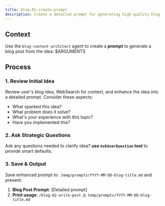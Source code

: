 ```yaml
---
title: blog-01-create-prompt
description: Create a detailed prompt for generating high-quality blog posts
---
```


## Context

Use the `blog-content-architect` agent to create a **prompt** to generate a blog post from the idea: $ARGUMENTS

## Process

### 1. Review Initial Idea

Review user's blog idea, WebSearch for context, and enhance the idea into a detailed prompt. Consider these aspects:
- What sparked this idea?
- What problem does it solve?
- What's your experience with this topic?
- Have you implemented this?

### 2. Ask Strategic Questions

Ask any questions needed to clarify idea? **use `AskUserQuestion` tool** to provide smart defaults.

### 3. Save & Output

Save enhanced prompt to `.temp/prompts/YYYY-MM-DD-blog-title.md` and present:

1. **Blog Post Prompt**: [Detailed prompt]
2. **Print usage**: `/blog-02-write-post @.temp/prompts/YYYY-MM-DD-blog-title.md`
